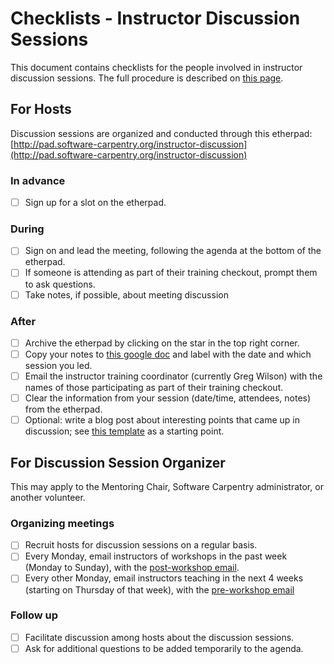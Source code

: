 # Checklists - Instructor Discussion Sessions

This document contains checklists for the people involved 
in instructor discussion sessions.  The full procedure is described 
on [this page](procedure-discussion-session.md).  

## For Hosts

Discussion sessions are organized and conducted through this etherpad: 
[http://pad.software-carpentry.org/instructor-discussion](http://pad.software-carpentry.org/instructor-discussion)

### In advance
- [ ] Sign up for a slot on the etherpad. 

### During
- [ ] Sign on and lead the meeting, following the agenda at the bottom of the 
etherpad.  
- [ ] If someone is attending as part of their training checkout, prompt them to 
ask questions.  
- [ ] Take notes, if possible, about meeting discussion

### After
- [ ] Archive the etherpad by clicking on the star in the top right corner.  
- [ ] Copy your notes to [this google doc]() and label with the date and which session you led.  
- [ ] Email the instructor training coordinator (currently Greg Wilson) with the names 
of those participating as part of their training checkout.  
- [ ] Clear the information from your session (date/time, attendees, notes) from the etherpad. 
- [ ] Optional: write a blog post about interesting points that came up in discussion; see 
[this template](template-blog-about-debriefing-session.md) as a starting point.

## For Discussion Session Organizer

This may apply to the Mentoring Chair, Software Carpentry administrator, or 
another volunteer.  

### Organizing meetings
- [ ] Recruit hosts for discussion sessions on a regular basis.  
- [ ] Every Monday, email instructors of workshops in the past week (Monday to 
Sunday), with the 
[post-workshop email](files/post_workshop_email.txt).  
- [ ] Every other Monday, email instructors teaching in the next 4 weeks (starting 
on Thursday of that week), with the [pre-workshop email](files/pre_workshop_email.txt)

### Follow up
- [ ] Facilitate discussion among hosts about the discussion sessions.  
- [ ] Ask for additional questions to be added temporarily to the agenda.  